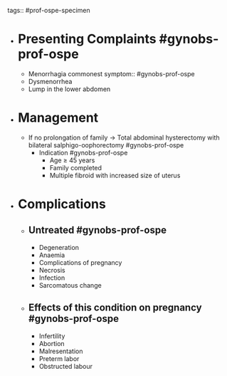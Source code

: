 tags:: #prof-ospe-specimen

- # Presenting Complaints  #gynobs-prof-ospe
	- Menorrhagia
	  commonest symptom:: #gynobs-prof-ospe
	- Dysmenorrhea
	- Lump in the lower abdomen
- # Management
	- If no prolongation of family -> Total abdominal hysterectomy with bilateral salphigo-oophorectomy #gynobs-prof-ospe
		- Indication #gynobs-prof-ospe
			- Age ≥ 45 years
			- Family completed
			- Multiple fibroid with increased size of uterus
- # Complications
	- ## Untreated #gynobs-prof-ospe
		- Degeneration
		- Anaemia
		- Complications of pregnancy
		- Necrosis
		- Infection
		- Sarcomatous change
	- ## Effects of this condition on pregnancy #gynobs-prof-ospe
		- Infertility
		- Abortion
		- Malresentation
		- Preterm labor
		- Obstructed labour
